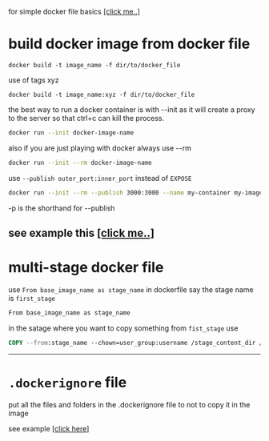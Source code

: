 for simple docker file basics <a href='./dockerFiles/dockerfile'>[click me..]</a>

# build docker image from docker file


```docker
docker build -t image_name -f dir/to/docker_file
```

use of tags xyz

```docker
docker build -t image_name:xyz -f dir/to/docker_file
```

the best way to run a docker container is with --init
as it will create a proxy to the server so that ctrl+c can kill the process.

```sh 
docker run --init docker-image-name
```

also if you are just playing with docker always use --rm 

```sh
docker run --init --rm docker-image-name
```  


use `--publish outer_port:inner_port` instead of `EXPOSE` 

```sh
docker run --init --rm --publish 3000:3000 --name my-container my-image-name
```
-p is the shorthand for --publish

see example this <a href='./create_a_nodejs_app/Dockerfile'>[click me..]</a>
---
# multi-stage docker file

use `From base_image_name as stage_name` in dockerfile say the stage name is `first_stage`
```dockerfile
From base_image_name as stage_name
```

in the satage where you want to copy something from `fist_stage` use

```dockerfile
COPY --from:stage_name --chown=user_group:username /stage_content_dir /destination_dir
```

---
# `.dockerignore` file
put all the files and folders in the .dockerignore file to not to copy it in the image

see example <a href='./create_a_nodejs_app/.dockerignore'>[click here]</a>